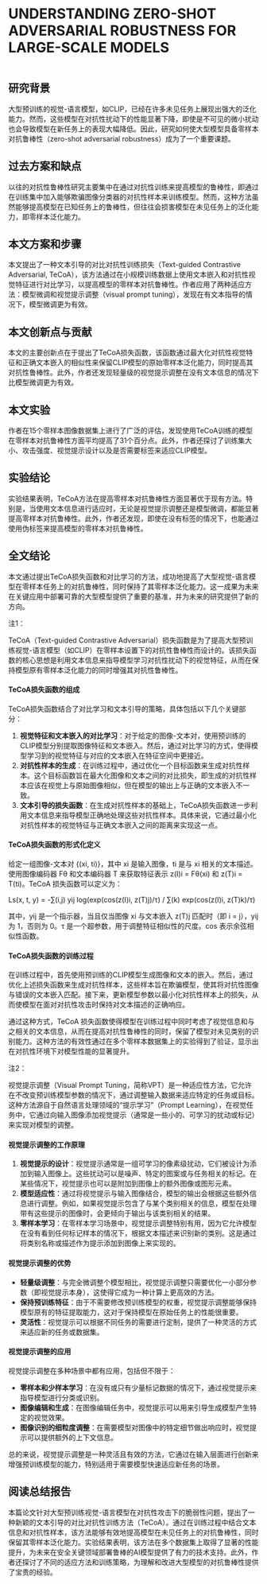 # UNDERSTANDING ZERO-SHOT ADVERSARIAL ROBUSTNESS FOR LARGE-SCALE MODELS

<figure><img src="../../.gitbook/assets/image (234).png" alt=""><figcaption></figcaption></figure>

## 研究背景

大型预训练的视觉-语言模型，如CLIP，已经在许多未见任务上展现出强大的泛化能力。然而，这些模型在对抗性扰动下的性能显著下降，即使是不可见的微小扰动也会导致模型在新任务上的表现大幅降低。因此，研究如何使大型模型具备零样本对抗鲁棒性（zero-shot adversarial robustness）成为了一个重要课题。

## 过去方案和缺点

以往的对抗性鲁棒性研究主要集中在通过对抗性训练来提高模型的鲁棒性，即通过在训练集中加入能够欺骗图像分类器的对抗性样本来训练模型。然而，这种方法虽然能够提高模型在已知任务上的鲁棒性，但往往会损害模型在未见任务上的泛化能力，即零样本泛化能力。

## 本文方案和步骤

本文提出了一种文本引导的对比对抗性训练损失（Text-guided Contrastive Adversarial, TeCoA），该方法通过在小规模训练数据上使用文本嵌入和对抗性视觉特征进行对比学习，以提高模型的零样本对抗鲁棒性。作者应用了两种适应方法：模型微调和视觉提示调整（visual prompt tuning），发现在有文本指导的情况下，模型微调更为有效。

## 本文创新点与贡献

本文的主要创新点在于提出了TeCoA损失函数，该函数通过最大化对抗性视觉特征和正确文本嵌入的相似性来保留CLIP模型的原始零样本泛化能力，同时提高其对抗性鲁棒性。此外，作者还发现轻量级的视觉提示调整在没有文本信息的情况下比模型微调更为有效。

## 本文实验

作者在15个零样本图像数据集上进行了广泛的评估，发现使用TeCoA训练的模型在零样本对抗鲁棒性方面平均提高了31个百分点。此外，作者还探讨了训练集大小、攻击强度、视觉提示设计以及是否需要标签来适应CLIP模型。

## 实验结论

实验结果表明，TeCoA方法在提高零样本对抗鲁棒性方面显著优于现有方法。特别是，当使用文本信息进行适应时，无论是视觉提示调整还是模型微调，都能显著提高零样本对抗鲁棒性。此外，作者还发现，即使在没有标签的情况下，也能通过使用伪标签来提高模型的零样本对抗鲁棒性。

## 全文结论

本文通过提出TeCoA损失函数和对比学习的方法，成功地提高了大型视觉-语言模型在零样本任务上的对抗鲁棒性，同时保持了其零样本泛化能力。这一成果为未来在关键应用中部署可靠的大型模型提供了重要的基准，并为未来的研究提供了新的方向。

注1：

TeCoA（Text-guided Contrastive Adversarial）损失函数是为了提高大型预训练视觉-语言模型（如CLIP）在零样本设置下的对抗性鲁棒性而设计的。该损失函数的核心思想是利用文本信息来指导模型学习对抗性扰动下的视觉特征，从而在保持模型原有零样本泛化能力的同时增强其对抗性鲁棒性。

#### TeCoA损失函数的组成

TeCoA损失函数结合了对比学习和文本引导的策略，具体包括以下几个关键部分：

1. **视觉特征和文本嵌入的对比学习**：对于给定的图像-文本对，使用预训练的CLIP模型分别提取图像特征和文本嵌入。然后，通过对比学习的方式，使得模型学习到的视觉特征与对应的文本嵌入在特征空间中更接近。
2. **对抗性样本的生成**：在训练过程中，通过优化一个目标函数来生成对抗性样本。这个目标函数旨在最大化图像和文本之间的对比损失，即生成的对抗性样本应该在视觉上与原始图像相似，但在模型的输出上与正确的文本嵌入不一致。
3. **文本引导的损失函数**：在生成对抗性样本的基础上，TeCoA损失函数进一步利用文本信息来指导模型正确地处理这些对抗性样本。具体来说，它通过最小化对抗性样本的视觉特征与正确文本嵌入之间的距离来实现这一点。

#### TeCoA损失函数的形式化定义

给定一组图像-文本对 {(xi, ti)}，其中 xi 是输入图像，ti 是与 xi 相关的文本描述。使用图像编码器 Fθ 和文本编码器 T 来获取特征表示 z(I)i = Fθ(xi) 和 z(T)i = T(ti)。TeCoA 损失函数可以定义为：

Ls(x, t, y) = -∑(i,j) yij log(exp(cos(z(I)i, z(T)j)/τ) / ∑(k) exp(cos(z(I)i, z(T)k)/τ)

其中，yij 是一个指示器，当且仅当图像 xi 与文本嵌入 z(T)j 匹配时（即 i = j），yij 为 1，否则为 0。τ 是一个超参数，用于调整特征相似性的尺度。cos 表示余弦相似性函数。

#### TeCoA损失函数的训练过程

在训练过程中，首先使用预训练的CLIP模型生成图像和文本的嵌入。然后，通过优化上述损失函数来生成对抗性样本，这些样本旨在欺骗模型，使其将对抗性图像与错误的文本嵌入匹配。接下来，更新模型参数以最小化对抗性样本上的损失，从而使模型在面对对抗性攻击时保持对文本描述的正确响应。

通过这种方式，TeCoA 损失函数使得模型在训练过程中同时考虑了视觉信息和与之相关的文本信息，从而在提高对抗性鲁棒性的同时，保留了模型对未见类别的识别能力。这种方法的有效性通过在多个零样本数据集上的实验得到了验证，显示出在对抗性环境下对模型性能的显著提升。

注2：

视觉提示调整（Visual Prompt Tuning，简称VPT）是一种适应性方法，它允许在不改变预训练模型参数的情况下，通过调整输入数据来适应特定的任务或目标。这种方法源自于自然语言处理领域的“提示学习”（Prompt Learning），在视觉任务中，它通过向输入图像添加视觉提示（通常是一些小的、可学习的扰动或标记）来实现对模型的调整。

#### 视觉提示调整的工作原理

1. **视觉提示的设计**：视觉提示通常是一组可学习的像素级扰动，它们被设计为添加到输入图像上。这些扰动可以是噪声、特定的图案或与任务相关的标记。在某些情况下，视觉提示也可以是附加到图像上的额外图像或图形元素。
2. **模型适应性**：通过将视觉提示与输入图像结合，模型的输出会根据这些额外信息进行调整。例如，如果视觉提示包含了与某个类别相关的信息，模型在处理带有这些提示的图像时，会更倾向于输出与该类别相关的结果。
3. **零样本学习**：在零样本学习场景中，视觉提示调整特别有用，因为它允许模型在没有看到任何标记样本的情况下，根据文本描述来识别新的类别。这是通过将类别名称或描述作为提示添加到图像上来实现的。

#### 视觉提示调整的优势

* **轻量级调整**：与完全微调整个模型相比，视觉提示调整只需要优化一小部分参数（即视觉提示本身），这使得它成为一种计算上更高效的方法。
* **保持预训练特征**：由于不需要修改预训练模型的权重，视觉提示调整能够保持模型原有的特征提取能力，这对于保持模型在原始任务上的性能很重要。
* **灵活性**：视觉提示可以根据不同任务的需要进行定制，提供了一种灵活的方式来适应新的任务或数据集。

#### 视觉提示调整的应用

视觉提示调整在多种场景中都有应用，包括但不限于：

* **零样本和少样本学习**：在没有或只有少量标记数据的情况下，通过视觉提示来指导模型进行分类或识别。
* **图像编辑和生成**：在图像编辑任务中，视觉提示可以用来引导生成模型产生特定的视觉效果。
* **图像识别的细粒度调整**：在需要模型对图像中的特定细节做出响应时，视觉提示可以提供额外的上下文信息。

总的来说，视觉提示调整是一种灵活且有效的方法，它通过在输入层面进行创新来增强预训练模型的能力，特别适用于需要模型快速适应新任务的场景。

## 阅读总结报告

本篇论文针对大型预训练视觉-语言模型在对抗性攻击下的脆弱性问题，提出了一种新颖的文本引导的对比对抗性训练方法（TeCoA）。通过在训练过程中结合文本信息和对抗性样本，该方法能够有效地提高模型在未见任务上的对抗鲁棒性，同时保留其零样本泛化能力。实验结果表明，该方法在多个数据集上取得了显著的性能提升，为未来在安全关键领域部署鲁棒的AI模型提供了有力的技术支持。此外，作者还探讨了不同的适应方法和训练策略，为理解和改进大型模型的对抗鲁棒性提供了宝贵的经验。
